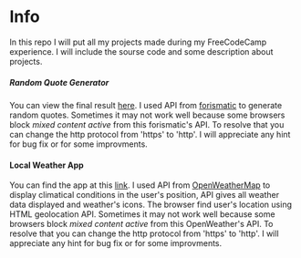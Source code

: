 # Info

In this repo I will put all my projects made during my FreeCodeCamp experience. I will include the sourse code and some description about projects.

##### Random Quote Generator
You can view the final result [here](http://mark3z.github.io/ffc_projects/random_quote_generator/main.html).
I used API from [forismatic](http://forismatic.com/en/api/) to generate random quotes. Sometimes it may not work well because some browsers block _mixed content active_ from this forismatic's API. To resolve that you can change the http protocol from 'https' to 'http'. I will appreciate any hint for bug fix or for some improvments.


#### Local Weather App
You can find the app at this [link](http://mark3z.github.io/ffc_projects/local_weather/main.html).
I used API from [OpenWeatherMap](http://openweathermap.org/) to display climatical conditions in the user's position, API gives all weather data displayed and weather's icons. The browser find user's location using HTML geolocation API.
Sometimes it may not work well because some browsers block _mixed content active_ from this OpenWeather's API. To resolve that you can change the http protocol from 'https' to 'http'.
I will appreciate any hint for bug fix or for some improvments.
